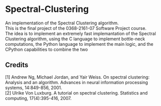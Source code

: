 # Spectral-Clustering
An implementation of the Spectral Clustering algorithm. <br>
This is the final project of the 0368-2161-07 Software Project course. <br>
The idea is to implement an extremely fast implemantation of the Spectral Clustering algorithm, using the C language to implement bottle-neck computations, the Python language to implement the main logic, and the CPython capabilities to combine the two

## Credits
[1] Andrew Ng, Michael Jordan, and Yair Weiss. On spectral clustering: Analysis and an algorithm. Advances in neural information processing systems, 14:849-856, 2001. <br>
[2] Ulrike Von Luxburg. A tutorial on spectral clustering. Statistics and computing, 17(4):395-416, 2007.
